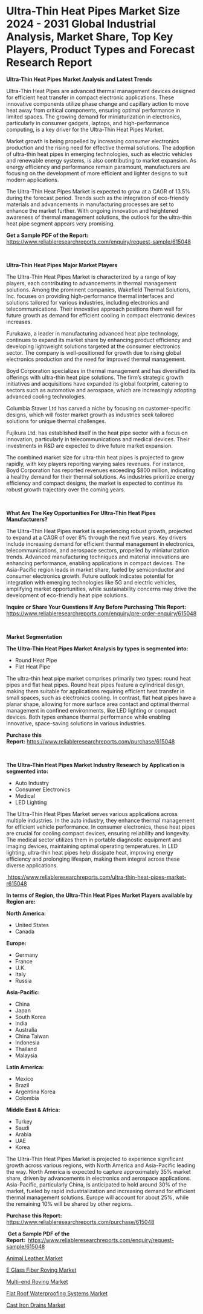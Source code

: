 <p><h1>Ultra-Thin Heat Pipes Market Size 2024 - 2031 Global Industrial Analysis, Market Share, Top Key Players, Product Types and Forecast Research Report</h1></p><p><strong>Ultra-Thin Heat Pipes Market Analysis and Latest Trends</strong></p>
<p><p>Ultra-Thin Heat Pipes are advanced thermal management devices designed for efficient heat transfer in compact electronic applications. These innovative components utilize phase change and capillary action to move heat away from critical components, ensuring optimal performance in limited spaces. The growing demand for miniaturization in electronics, particularly in consumer gadgets, laptops, and high-performance computing, is a key driver for the Ultra-Thin Heat Pipes Market.</p><p>Market growth is being propelled by increasing consumer electronics production and the rising need for effective thermal solutions. The adoption of ultra-thin heat pipes in emerging technologies, such as electric vehicles and renewable energy systems, is also contributing to market expansion. As energy efficiency and performance remain paramount, manufacturers are focusing on the development of more efficient and lighter designs to suit modern applications.</p><p>The Ultra-Thin Heat Pipes Market is expected to grow at a CAGR of 13.5% during the forecast period. Trends such as the integration of eco-friendly materials and advancements in manufacturing processes are set to enhance the market further. With ongoing innovation and heightened awareness of thermal management solutions, the outlook for the ultra-thin heat pipe segment appears very promising.</p></p>
<p><strong>Get a Sample PDF of the Report:&nbsp;</strong> <a href="https://www.reliableresearchreports.com/enquiry/request-sample/615048?utm_campaign=33&utm_medium=2&utm_source=Github&utm_content=ia&utm_term=11122024&utm_id=ultra-thin-heat-pipes">https://www.reliableresearchreports.com/enquiry/request-sample/615048</a></p>
<p>&nbsp;</p>
<p><strong>Ultra-Thin Heat Pipes Major Market Players</strong></p>
<p><p>The Ultra-Thin Heat Pipes Market is characterized by a range of key players, each contributing to advancements in thermal management solutions. Among the prominent companies, Wakefield Thermal Solutions, Inc. focuses on providing high-performance thermal interfaces and solutions tailored for various industries, including electronics and telecommunications. Their innovative approach positions them well for future growth as demand for efficient cooling in compact electronic devices increases.</p><p>Furukawa, a leader in manufacturing advanced heat pipe technology, continues to expand its market share by enhancing product efficiency and developing lightweight solutions targeted at the consumer electronics sector. The company is well-positioned for growth due to rising global electronics production and the need for improved thermal management.</p><p>Boyd Corporation specializes in thermal management and has diversified its offerings with ultra-thin heat pipe solutions. The firm’s strategic growth initiatives and acquisitions have expanded its global footprint, catering to sectors such as automotive and aerospace, which are increasingly adopting advanced cooling technologies.</p><p>Columbia Staver Ltd has carved a niche by focusing on customer-specific designs, which will foster market growth as industries seek tailored solutions for unique thermal challenges.</p><p>Fujikura Ltd. has established itself in the heat pipe sector with a focus on innovation, particularly in telecommunications and medical devices. Their investments in R&D are expected to drive future market expansion.</p><p>The combined market size for ultra-thin heat pipes is projected to grow rapidly, with key players reporting varying sales revenues. For instance, Boyd Corporation has reported revenues exceeding $800 million, indicating a healthy demand for their thermal solutions. As industries prioritize energy efficiency and compact designs, the market is expected to continue its robust growth trajectory over the coming years.</p></p>
<p>&nbsp;</p>
<p><strong>What Are The Key Opportunities For Ultra-Thin Heat Pipes Manufacturers?</strong></p>
<p><p>The Ultra-Thin Heat Pipes market is experiencing robust growth, projected to expand at a CAGR of over 8% through the next five years. Key drivers include increasing demand for efficient thermal management in electronics, telecommunications, and aerospace sectors, propelled by miniaturization trends. Advanced manufacturing techniques and material innovations are enhancing performance, enabling applications in compact devices. The Asia-Pacific region leads in market share, fueled by semiconductor and consumer electronics growth. Future outlook indicates potential for integration with emerging technologies like 5G and electric vehicles, amplifying market opportunities, while sustainability concerns may drive the development of eco-friendly heat pipe solutions.</p></p>
<p><strong>Inquire or Share Your Questions If Any Before Purchasing This Report:</strong> <a href="https://www.reliableresearchreports.com/enquiry/pre-order-enquiry/615048?utm_campaign=33&utm_medium=2&utm_source=Github&utm_content=ia&utm_term=11122024&utm_id=ultra-thin-heat-pipes">https://www.reliableresearchreports.com/enquiry/pre-order-enquiry/615048</a></p>
<p>&nbsp;</p>
<p><strong>Market Segmentation</strong></p>
<p><strong>The Ultra-Thin Heat Pipes Market Analysis by types is segmented into:</strong></p>
<p><ul><li>Round Heat Pipe</li><li>Flat Heat Pipe</li></ul></p>
<p><p>The ultra-thin heat pipe market comprises primarily two types: round heat pipes and flat heat pipes. Round heat pipes feature a cylindrical design, making them suitable for applications requiring efficient heat transfer in small spaces, such as electronics cooling. In contrast, flat heat pipes have a planar shape, allowing for more surface area contact and optimal thermal management in confined environments, like LED lighting or compact devices. Both types enhance thermal performance while enabling innovative, space-saving solutions in various industries.</p></p>
<p><strong>Purchase this Report:&nbsp;</strong><a href="https://www.reliableresearchreports.com/purchase/615048?utm_campaign=33&utm_medium=2&utm_source=Github&utm_content=ia&utm_term=11122024&utm_id=ultra-thin-heat-pipes">https://www.reliableresearchreports.com/purchase/615048</a></p>
<p>&nbsp;</p>
<p><strong>The Ultra-Thin Heat Pipes Market Industry Research by Application is segmented into:</strong></p>
<p><ul><li>Auto Industry</li><li>Consumer Electronics</li><li>Medical</li><li>LED Lighting</li></ul></p>
<p><p>The Ultra-Thin Heat Pipes Market serves various applications across multiple industries. In the auto industry, they enhance thermal management for efficient vehicle performance. In consumer electronics, these heat pipes are crucial for cooling compact devices, ensuring reliability and longevity. The medical sector utilizes them in portable diagnostic equipment and imaging devices, maintaining optimal operating temperatures. In LED lighting, ultra-thin heat pipes help dissipate heat, improving energy efficiency and prolonging lifespan, making them integral across these diverse applications.</p></p>
<p><a href="https://www.reliableresearchreports.com/ultra-thin-heat-pipes-market-r615048?utm_campaign=33&utm_medium=2&utm_source=Github&utm_content=ia&utm_term=11122024&utm_id=ultra-thin-heat-pipes">&nbsp;https://www.reliableresearchreports.com/ultra-thin-heat-pipes-market-r615048</a></p>
<p><strong>In terms of Region, the Ultra-Thin Heat Pipes Market Players available by Region are:</strong></p>
<p>
    <p> <strong> North America: </strong>
        <ul>
            <li>United States</li>
            <li>Canada</li>
        </ul>
        </p> 
    <p> <strong> Europe: </strong>
        <ul>
            <li>Germany</li>
            <li>France</li>
            <li>U.K.</li>
            <li>Italy</li>
            <li>Russia</li>
        </ul>
        </p> 
    <p> <strong> Asia-Pacific: </strong>
        <ul>
            <li>China</li>
            <li>Japan</li>
            <li>South Korea</li>
            <li>India</li>
            <li>Australia</li>
            <li>China Taiwan</li>
            <li>Indonesia</li>
            <li>Thailand</li>
            <li>Malaysia</li>
        </ul>
        </p> 
    <p> <strong> Latin America: </strong>
        <ul>
            <li>Mexico</li>
            <li>Brazil</li>
            <li>Argentina Korea</li>
            <li>Colombia</li>
        </ul>
        </p> 
    <p> <strong> Middle East & Africa: </strong>
        <ul>
            <li>Turkey</li>
            <li>Saudi</li>
            <li>Arabia</li>
            <li>UAE</li>
            <li>Korea</li>
        </ul>
    </p>
    </p>
<p><p>The Ultra-Thin Heat Pipes Market is projected to experience significant growth across various regions, with North America and Asia-Pacific leading the way. North America is expected to capture approximately 35% market share, driven by advancements in electronics and aerospace applications. Asia-Pacific, particularly China, is anticipated to hold around 30% of the market, fueled by rapid industrialization and increasing demand for efficient thermal management solutions. Europe will account for about 25%, while the remaining 10% will be shared by other regions.</p></p>
<p><strong>Purchase this Report: </strong><a href="https://www.reliableresearchreports.com/purchase/615048?utm_campaign=33&utm_medium=2&utm_source=Github&utm_content=ia&utm_term=11122024&utm_id=ultra-thin-heat-pipes">https://www.reliableresearchreports.com/purchase/615048</a></p>
<p>&nbsp;<strong>Get a Sample PDF of the Report:&nbsp;&nbsp;</strong><a href="https://www.reliableresearchreports.com/enquiry/request-sample/615048?utm_campaign=33&utm_medium=2&utm_source=Github&utm_content=ia&utm_term=11122024&utm_id=ultra-thin-heat-pipes">https://www.reliableresearchreports.com/enquiry/request-sample/615048</a></p>
<p><strong></strong></p>
<p><p><a href="https://www.linkedin.com/pulse/why-animal-leather-market-thriving-108-cagr-through-2031-key-fdpxc?utm_campaign=33&utm_medium=2&utm_source=Github&utm_content=ia&utm_term=11122024&utm_id=ultra-thin-heat-pipes">Animal Leather Market</a></p><p><a href="https://github.com/OlenFleming68/Market-Research-Report-List-1/blob/main/e-glass-fiber-roving-market.md?utm_campaign=33&utm_medium=2&utm_source=Github&utm_content=ia&utm_term=11122024&utm_id=ultra-thin-heat-pipes">E Glass Fiber Roving Market</a></p><p><a href="https://github.com/XavierTyler76/Market-Research-Report-List-1/blob/main/multi-end-roving-market.md?utm_campaign=33&utm_medium=2&utm_source=Github&utm_content=ia&utm_term=11122024&utm_id=ultra-thin-heat-pipes">Multi-end Roving Market</a></p><p><a href="https://www.linkedin.com/pulse/identifying-growth-drivers-comprehensive-analysis-flat-roof-tmtuc?utm_campaign=33&utm_medium=2&utm_source=Github&utm_content=ia&utm_term=11122024&utm_id=ultra-thin-heat-pipes">Flat Roof Waterproofing Systems Market</a></p><p><a href="https://www.linkedin.com/pulse/global-cast-iron-drains-market-size-2024-2031-insights-jdvyc?utm_campaign=33&utm_medium=2&utm_source=Github&utm_content=ia&utm_term=11122024&utm_id=ultra-thin-heat-pipes">Cast Iron Drains Market</a></p></p>